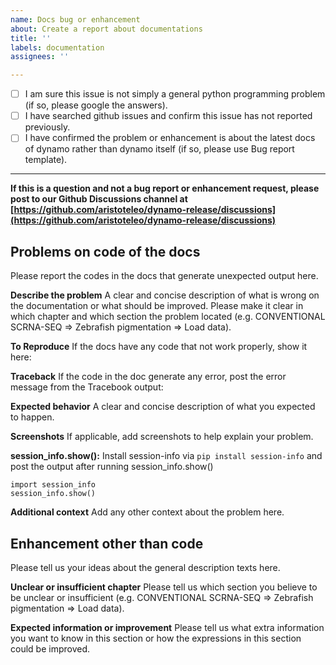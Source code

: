 ```yaml
---
name: Docs bug or enhancement
about: Create a report about documentations
title: ''
labels: documentation
assignees: ''

---
```


- [ ] I am sure this issue is not simply a general python programming problem
      (if so, please google the answers).
- [ ] I have searched github issues and confirm this issue has not reported previously.
- [ ] I have confirmed the problem or enhancement is about the latest docs of dynamo rather than dynamo itself (if so, please use Bug report template).

---

**If this is a question and not a bug report or enhancement request, please post to our Github Discussions channel at [https://github.com/aristoteleo/dynamo-release/discussions](https://github.com/aristoteleo/dynamo-release/discussions)**

## Problems on code of the docs
Please report the codes in the docs that generate unexpected output here. 

**Describe the problem**
A clear and concise description of what is wrong on the documentation or what should be improved.
Please make it clear in which chapter and which section the problem located (e.g. CONVENTIONAL SCRNA-SEQ => Zebrafish pigmentation => Load data). 

**To Reproduce**
If the docs have any code that not work properly, show it here: 

**Traceback**
If the code in the doc generate any error, post the error message from the Tracebook output: 

**Expected behavior**
A clear and concise description of what you expected to happen.

**Screenshots**
If applicable, add screenshots to help explain your problem.

**session_info.show():**
Install session-info via `pip install session-info` and post the output after running session_info.show()

```
import session_info
session_info.show()
```

**Additional context**
Add any other context about the problem here.

## Enhancement other than code
Please tell us your ideas about the general description texts here. 

**Unclear or insufficient chapter**
Please tell us which section you believe to be unclear or insufficient (e.g. CONVENTIONAL SCRNA-SEQ => Zebrafish pigmentation => Load data). 

**Expected information or improvement**
Please tell us what extra information you want to know in this section or how the expressions in this section could be improved.
